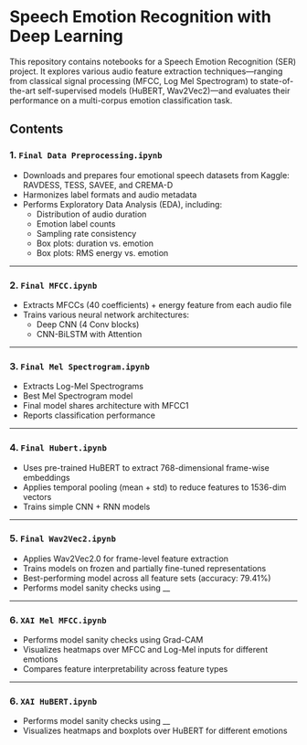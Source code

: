 # Speech Emotion Recognition with Deep Learning

This repository contains notebooks for a Speech Emotion Recognition (SER) project. It explores various audio feature extraction techniques—ranging from classical signal processing (MFCC, Log Mel Spectrogram) to state-of-the-art self-supervised models (HuBERT, Wav2Vec2)—and evaluates their performance on a multi-corpus emotion classification task.

## Contents

### 1. `Final Data Preprocessing.ipynb`
- Downloads and prepares four emotional speech datasets from Kaggle: RAVDESS, TESS, SAVEE, and CREMA-D
- Harmonizes label formats and audio metadata
- Performs Exploratory Data Analysis (EDA), including:
  - Distribution of audio duration
  - Emotion label counts
  - Sampling rate consistency
  - Box plots: duration vs. emotion
  - Box plots: RMS energy vs. emotion

---

### 2. `Final MFCC.ipynb`
- Extracts MFCCs (40 coefficients) + energy feature from each audio file
- Trains various neural network architectures:
  - Deep CNN (4 Conv blocks)
  - CNN-BiLSTM with Attention

---

### 3. `Final Mel Spectrogram.ipynb`
- Extracts Log-Mel Spectrograms 
- Best Mel Spectrogram model
- Final model shares architecture with MFCC1
- Reports classification performance

---

### 4. `Final Hubert.ipynb`
- Uses pre-trained HuBERT to extract 768-dimensional frame-wise embeddings
- Applies temporal pooling (mean + std) to reduce features to 1536-dim vectors
- Trains simple CNN + RNN models

---

### 5. `Final Wav2Vec2.ipynb`
- Applies Wav2Vec2.0 for frame-level feature extraction
- Trains models on frozen and partially fine-tuned representations
- Best-performing model across all feature sets (accuracy: 79.41%)
- Performs model sanity checks using __

---

### 6. `XAI Mel MFCC.ipynb`
- Performs model sanity checks using Grad-CAM
- Visualizes heatmaps over MFCC and Log-Mel inputs for different emotions
- Compares feature interpretability across feature types

---
### 6. `XAI HuBERT.ipynb`
- Performs model sanity checks using __
- Visualizes heatmaps and boxplots over HuBERT for different emotions
